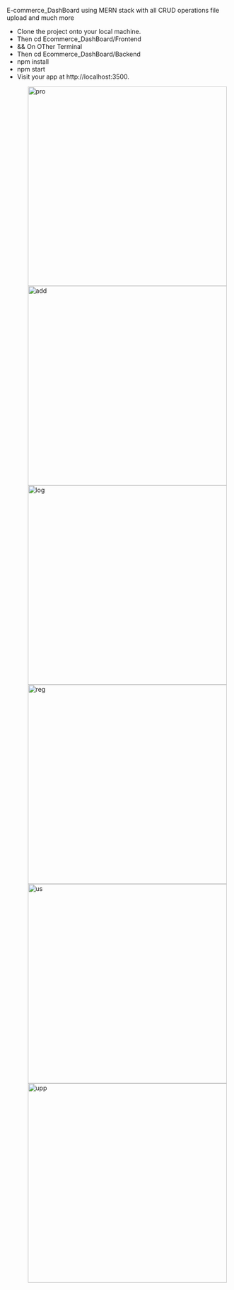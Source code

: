 E-commerce_DashBoard using MERN stack
with all CRUD operations file upload and much more


<ul>
<li> Clone the project onto your local machine.</li>
<li>Then cd Ecommerce_DashBoard/Frontend</li>
<li>&& On OTher Terminal</li>
<li>Then cd Ecommerce_DashBoard/Backend</li>
<li>npm install</li>
<li>npm start</li>
<li>Visit your app at http://localhost:3500.</li>
<ul>

<img width="450" alt="pro" src="https://user-images.githubusercontent.com/89075656/181894514-0126ea43-9bd7-417d-8eca-9e3f289bb533.png" display="inline-block">
<img width="450" alt="add" src="https://user-images.githubusercontent.com/89075656/181894679-2532c3c6-146c-4d6d-8f9f-b654325f661c.png">
<img width="450" alt="log" src="https://user-images.githubusercontent.com/89075656/181894790-4fb59d90-973e-4ed0-b987-b96a65fac3ef.png">
<img width="450" alt="reg" src="https://user-images.githubusercontent.com/89075656/181894896-07aa447d-6628-4bc2-a611-f9cd89b84476.png">
<img width="450" alt="us" src="https://user-images.githubusercontent.com/89075656/181894949-ca43c989-0318-4d3f-9c89-6aa9eefcd2c1.png">
<img width="450" alt="upp" src="https://user-images.githubusercontent.com/89075656/181896194-039dbded-1624-44eb-a4fd-4b7d6e9af03c.png">

